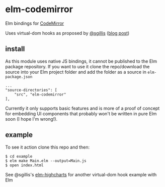 # elm-codemirror

Elm bindings for [CodeMirror](https://codemirror.net/)

Uses virtual-dom hooks as proposed by [@sgillis](https://github.com/sgillis) ([blog post](http://sgillis.github.io/posts/2016-03-25-highcharts-integration-in-elm.html))


## install
As this module uses native JS bindings, it cannot be published to the Elm package repository. If you want to use it clone the repo/download the source into your Elm project folder and add the folder as a source in `elm-package.json`

```
...
"source-directories": [
    "src", "elm-codemirror"
],

```

Currently it only supports basic features and is more of a proof of concept for embedding UI components that probably won't be written in pure Elm soon (I hope I'm wrong!).


## example
To see it action clone this repo and then:
```
$ cd example
$ elm make Main.elm --output=Main.js
$ open index.html
```


See @sgillis's [elm-highcharts](https://github.com/sgillis/elm-highcharts) for another virtual-dom hook example with Elm
